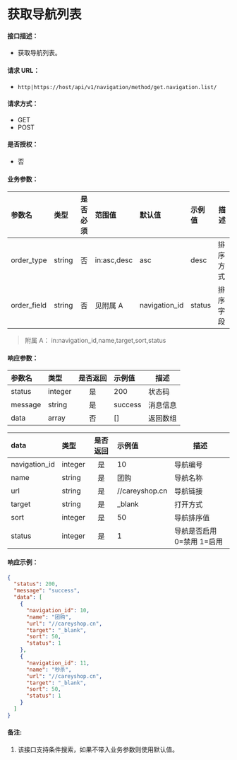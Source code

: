 # 获取导航列表

#### 接口描述：
- 获取导航列表。

#### 请求 URL：
- `http|https://host/api/v1/navigation/method/get.navigation.list/`

#### 请求方式：
- GET
- POST

#### 是否授权：
- 否

#### 业务参数：
|参数名|类型|是否必须|范围值|默认值|示例值|描述|
|:----|:---|:---:|:-----|:-----|:-----|-----|
|order_type |string |否 |in:asc,desc |asc |desc |排序方式 |
|order_field |string |否 |见附属 A |navigation_id |status |排序字段 |

> 附属 A：
in:navigation_id,name,target,sort,status

#### 响应参数：
|参数名|类型|是否返回|示例值|描述|
|:-----|:-----|:---:|:-----|-----|
|status |integer |是 |200 |状态码 |
|message |string |是 |success |消息信息 |
|data |array |否 |[] |返回数组 |

|data|类型|是否返回|示例值|描述|
|:-----|:-----|:---:|:-----|-----|
|navigation_id |integer |是 |10 |导航编号 |
|name |string |是 |团购 |导航名称 |
|url |string |是 |//careyshop.cn |导航链接 |
|target |string |是 |&#95;blank |打开方式 |
|sort |integer |是 |50 |导航排序值 |
|status |integer |是 |1 |导航是否启用 0=禁用 1=启用 |

#### 响应示例：
```json
{
  "status": 200,
  "message": "success",
  "data": [
    {
      "navigation_id": 10,
      "name": "团购",
      "url": "//careyshop.cn",
      "target": "_blank",
      "sort": 50,
      "status": 1
    },
    {
      "navigation_id": 11,
      "name": "秒杀",
      "url": "//careyshop.cn",
      "target": "_blank",
      "sort": 50,
      "status": 1
    }
  ]
}
```

#### 备注:
1. 该接口支持条件搜索，如果不带入业务参数则使用默认值。